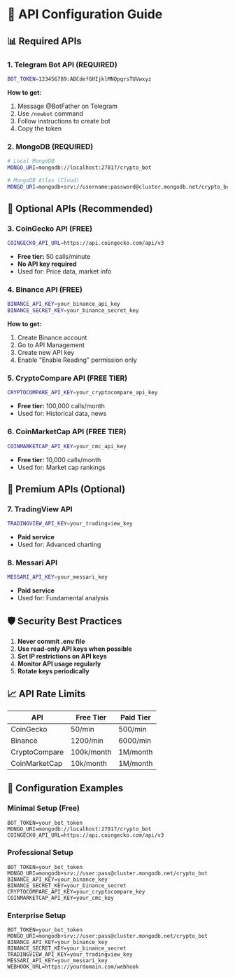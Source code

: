 # 🔑 API Configuration Guide

## 📊 Required APIs

### 1. **Telegram Bot API** (REQUIRED)
```bash
BOT_TOKEN=123456789:ABCdefGHIjklMNOpqrsTUVwxyz
```
**How to get:**
1. Message @BotFather on Telegram
2. Use `/newbot` command
3. Follow instructions to create bot
4. Copy the token

### 2. **MongoDB** (REQUIRED)
```bash
# Local MongoDB
MONGO_URI=mongodb://localhost:27017/crypto_bot

# MongoDB Atlas (Cloud)
MONGO_URI=mongodb+srv://username:password@cluster.mongodb.net/crypto_bot
```

## 🚀 Optional APIs (Recommended)

### 3. **CoinGecko API** (FREE)
```bash
COINGECKO_API_URL=https://api.coingecko.com/api/v3
```
- **Free tier:** 50 calls/minute
- **No API key required**
- Used for: Price data, market info

### 4. **Binance API** (FREE)
```bash
BINANCE_API_KEY=your_binance_api_key
BINANCE_SECRET_KEY=your_binance_secret_key
```
**How to get:**
1. Create Binance account
2. Go to API Management
3. Create new API key
4. Enable "Enable Reading" permission only

### 5. **CryptoCompare API** (FREE TIER)
```bash
CRYPTOCOMPARE_API_KEY=your_cryptocompare_api_key
```
- **Free tier:** 100,000 calls/month
- Used for: Historical data, news

### 6. **CoinMarketCap API** (FREE TIER)
```bash
COINMARKETCAP_API_KEY=your_cmc_api_key
```
- **Free tier:** 10,000 calls/month
- Used for: Market cap rankings

## 💎 Premium APIs (Optional)

### 7. **TradingView API**
```bash
TRADINGVIEW_API_KEY=your_tradingview_key
```
- **Paid service**
- Used for: Advanced charting

### 8. **Messari API**
```bash
MESSARI_API_KEY=your_messari_key
```
- **Paid service**
- Used for: Fundamental analysis

## 🛡️ Security Best Practices

1. **Never commit .env file**
2. **Use read-only API keys when possible**
3. **Set IP restrictions on API keys**
4. **Monitor API usage regularly**
5. **Rotate keys periodically**

## 📈 API Rate Limits

| API | Free Tier | Paid Tier |
|-----|-----------|-----------|
| CoinGecko | 50/min | 500/min |
| Binance | 1200/min | 6000/min |
| CryptoCompare | 100k/month | 1M/month |
| CoinMarketCap | 10k/month | 1M/month |

## 🔧 Configuration Examples

### Minimal Setup (Free)
```env
BOT_TOKEN=your_bot_token
MONGO_URI=mongodb://localhost:27017/crypto_bot
COINGECKO_API_URL=https://api.coingecko.com/api/v3
```

### Professional Setup
```env
BOT_TOKEN=your_bot_token
MONGO_URI=mongodb+srv://user:pass@cluster.mongodb.net/crypto_bot
BINANCE_API_KEY=your_binance_key
BINANCE_SECRET_KEY=your_binance_secret
CRYPTOCOMPARE_API_KEY=your_cryptocompare_key
COINMARKETCAP_API_KEY=your_cmc_key
```

### Enterprise Setup
```env
BOT_TOKEN=your_bot_token
MONGO_URI=mongodb+srv://user:pass@cluster.mongodb.net/crypto_bot
BINANCE_API_KEY=your_binance_key
BINANCE_SECRET_KEY=your_binance_secret
TRADINGVIEW_API_KEY=your_tradingview_key
MESSARI_API_KEY=your_messari_key
WEBHOOK_URL=https://yourdomain.com/webhook
```
